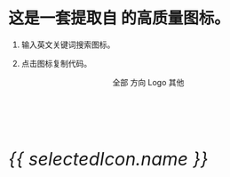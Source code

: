 # 这是一套提取自 [<i class="ai-ant-design"></i>](https://ant.design/) 的高质量图标。

1. 输入英文关键词搜索图标。

<el-input v-model="q" :placeholder="`共有 ${icons.length} 个图标...`" prefix-icon="el-icon-search" size="medium" clearable></el-input>

2. 点击图标复制代码。

<div class="Cat">
  <el-radio-group v-model="cat">
    <el-radio-button label="all">全部</el-radio-button>
    <el-radio-button label="direction">方向</el-radio-button>
    <el-radio-button label="logo">Logo</el-radio-button>
    <el-radio-button label="other">其他</el-radio-button>
  </el-radio-group>
</div>

<div class="IconSet">
  <i
    v-for="icon in result"
    :key="icon.id"
    :title="icon.name"
    class="Icon"
    :class="`ai-${icon.id}`"
    @click="handleClick(icon)"
  />
</div>

<div>
  <el-dialog width="90%" :visible.sync="dialogVisible">
    <div slot="title">
      <i :class="`ai-${selectedIcon.id}`" /> {{ selectedIcon.name }}
    </div>
    <el-table :show-header="false" :data="selectedIconInfo">
      <el-table-column prop="key" />
      <el-table-column prop="value" />
    </el-table>
  </el-dialog>
</div>

<script>
import icons from '../dist/anticons.json'

export default {
  data() {
    return {
      icons,
      q: '',
      cat: 'all',
      dialogVisible: false,
      selectedIcon: {}
    }
  },
  computed: {
    result() {
      return this.icons.filter(icon => {
        return (
          this.q ? (icon.id.indexOf(this.q) >= 0 || icon.name.indexOf(this.q) >= 0) : true
        ) && (
          this.cat === 'all' ? true : icon.category === this.cat
        )
      })
    },
    selectedIconInfo() {
      return Object.keys(this.selectedIcon).map(key => {
        return {
          key,
          value: this.selectedIcon[key]
        }
      })
    }
  },
  methods: {
    handleClick(icon) {
      this.selectedIcon = icon
      this.dialogVisible = true
      // const h = this.$createElement
      // this.$notify({
      //   title: icon.name,
      //   message: h('el-button-group', [
      //     h('el-button', {
      //       attrs: {
      //         icon: `ai-${icon.id}`
      //       }
      //     }),
      //     h('el-button', {
      //       attrs: {
      //         icon: `el-icon-download`
      //       }
      //     }, 'SVG')
      //   ]),
      //   duration: 0,
      //   showClose: false,
      //   position: 'bottom-left',
      //   customClass: 'InfoModel'
      // })
    }
  }
}
</script>

<style lang="styl">
.IconSet {
  margin-top: 20px;
  display: flex;
  flex-wrap: wrap;
  align-items: center;
  justify-content: center;
}
.Icon {
  font-size: 32px;
  padding: 15px;
  margin: 10px;
  border-radius: 5px;
  cursor: pointer;
  transition: 500ms ease;

  &:hover {
    box-shadow: 0px 0px 9px 1px rgba(62,175,124,0.529);
  }
}
.InfoModel {
  right: 16px;
  width: auto;
}
.Cat {
  text-align: center;
}
</style>
